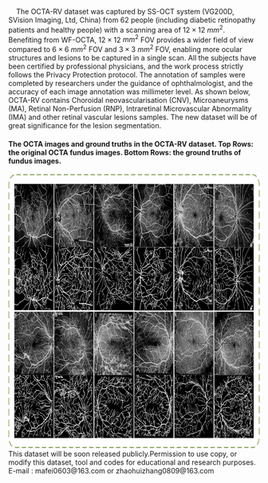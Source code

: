 &nbsp;&nbsp;&nbsp;&nbsp;The OCTA-RV dataset was captured by SS-OCT system (VG200D, SVision Imaging, Ltd, China) from 62 people (including diabetic retinopathy patients and healthy people) with a scanning area of $12\times12$ $mm^2$. Benefiting from WF-OCTA, $12\times12$ $mm^2$ FOV provides a wider field of view compared to $6\times6$ $mm^2$ FOV and $3\times3$ $mm^2$ FOV, enabling more ocular structures and lesions to be captured in a single scan. All the subjects have been certified by professional physicians, and the work process strictly follows the Privacy Protection protocol. The annotation of samples were completed by researchers under the guidance of ophthalmologist, and the accuracy of each image annotation was millimeter level. As shown below, OCTA-RV contains Choroidal neovascularisation (CNV), Microaneurysms (MA), Retinal Non-Perfusion (RNP), Intraretinal Microvascular Abnormality (IMA) and other retinal vascular lesions samples. The new dataset will be of great significance for the lesion segmentation.
&nbsp;
#### The OCTA images and ground truths in the OCTA-RV dataset. Top Rows: the original OCTA fundus images. Bottom Rows: the ground truths of fundus images.
<div style="text-align:center">
  <img src="static/assets/img/dataset.png" alt="dataset" width="800" height="550">
</div>
This dataset will be soon released publicly.Permission to use copy, or modify this dataset, tool and codes for educational and research purposes.
E-mail : mafei0603@163.com or zhaohuizhang0809@163.com
